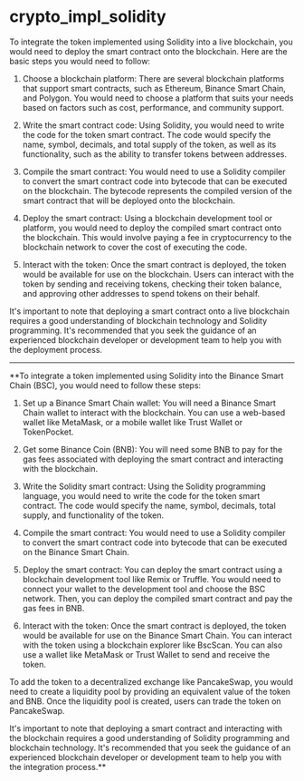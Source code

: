 # crypto_impl_solidity

To integrate the token implemented using Solidity into a live blockchain, you would need to deploy the smart contract onto the blockchain. Here are the basic steps you would need to follow:

1. Choose a blockchain platform: There are several blockchain platforms that support smart contracts, such as Ethereum, Binance Smart Chain, and Polygon. You would need to choose a platform that suits your needs based on factors such as cost, performance, and community support.

2. Write the smart contract code: Using Solidity, you would need to write the code for the token smart contract. The code would specify the name, symbol, decimals, and total supply of the token, as well as its functionality, such as the ability to transfer tokens between addresses.

3. Compile the smart contract: You would need to use a Solidity compiler to convert the smart contract code into bytecode that can be executed on the blockchain. The bytecode represents the compiled version of the smart contract that will be deployed onto the blockchain.

4. Deploy the smart contract: Using a blockchain development tool or platform, you would need to deploy the compiled smart contract onto the blockchain. This would involve paying a fee in cryptocurrency to the blockchain network to cover the cost of executing the code.

5. Interact with the token: Once the smart contract is deployed, the token would be available for use on the blockchain. Users can interact with the token by sending and receiving tokens, checking their token balance, and approving other addresses to spend tokens on their behalf.

It's important to note that deploying a smart contract onto a live blockchain requires a good understanding of blockchain technology and Solidity programming. It's recommended that you seek the guidance of an experienced blockchain developer or development team to help you with the deployment process.
*********************************************************************************************************************************************************************

**To integrate a token implemented using Solidity into the Binance Smart Chain (BSC), you would need to follow these steps:

1. Set up a Binance Smart Chain wallet: You will need a Binance Smart Chain wallet to interact with the blockchain. You can use a web-based wallet like MetaMask, or a mobile wallet like Trust Wallet or TokenPocket.

2. Get some Binance Coin (BNB): You will need some BNB to pay for the gas fees associated with deploying the smart contract and interacting with the blockchain.

3. Write the Solidity smart contract: Using the Solidity programming language, you would need to write the code for the token smart contract. The code would specify the name, symbol, decimals, total supply, and functionality of the token.

4. Compile the smart contract: You would need to use a Solidity compiler to convert the smart contract code into bytecode that can be executed on the Binance Smart Chain.

5. Deploy the smart contract: You can deploy the smart contract using a blockchain development tool like Remix or Truffle. You would need to connect your wallet to the development tool and choose the BSC network. Then, you can deploy the compiled smart contract and pay the gas fees in BNB.

6. Interact with the token: Once the smart contract is deployed, the token would be available for use on the Binance Smart Chain. You can interact with the token using a blockchain explorer like BscScan. You can also use a wallet like MetaMask or Trust Wallet to send and receive the token.

To add the token to a decentralized exchange like PancakeSwap, you would need to create a liquidity pool by providing an equivalent value of the token and BNB. Once the liquidity pool is created, users can trade the token on PancakeSwap.

It's important to note that deploying a smart contract and interacting with the blockchain requires a good understanding of Solidity programming and blockchain technology. It's recommended that you seek the guidance of an experienced blockchain developer or development team to help you with the integration process.**
